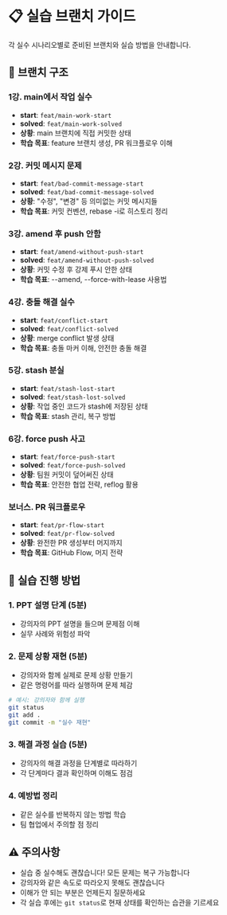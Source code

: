 # 📋 실습 브랜치 가이드

각 실수 시나리오별로 준비된 브랜치와 실습 방법을 안내합니다.

## 🌿 브랜치 구조

### 1강. main에서 작업 실수
- **start**: `feat/main-work-start`
- **solved**: `feat/main-work-solved`
- **상황**: main 브랜치에 직접 커밋한 상태
- **학습 목표**: feature 브랜치 생성, PR 워크플로우 이해

### 2강. 커밋 메시지 문제
- **start**: `feat/bad-commit-message-start`
- **solved**: `feat/bad-commit-message-solved`
- **상황**: "수정", "변경" 등 의미없는 커밋 메시지들
- **학습 목표**: 커밋 컨벤션, rebase -i로 히스토리 정리

### 3강. amend 후 push 안함
- **start**: `feat/amend-without-push-start`
- **solved**: `feat/amend-without-push-solved`
- **상황**: 커밋 수정 후 강제 푸시 안한 상태
- **학습 목표**: --amend, --force-with-lease 사용법

### 4강. 충돌 해결 실수
- **start**: `feat/conflict-start`
- **solved**: `feat/conflict-solved`
- **상황**: merge conflict 발생 상태
- **학습 목표**: 충돌 마커 이해, 안전한 충돌 해결

### 5강. stash 분실
- **start**: `feat/stash-lost-start`
- **solved**: `feat/stash-lost-solved`
- **상황**: 작업 중인 코드가 stash에 저장된 상태
- **학습 목표**: stash 관리, 복구 방법

### 6강. force push 사고
- **start**: `feat/force-push-start`
- **solved**: `feat/force-push-solved`
- **상황**: 팀원 커밋이 덮어써진 상태
- **학습 목표**: 안전한 협업 전략, reflog 활용

### 보너스. PR 워크플로우
- **start**: `feat/pr-flow-start`
- **solved**: `feat/pr-flow-solved`
- **상황**: 완전한 PR 생성부터 머지까지
- **학습 목표**: GitHub Flow, 머지 전략

## 🎯 실습 진행 방법

### 1. PPT 설명 단계 (5분)
- 강의자의 PPT 설명을 들으며 문제점 이해
- 실무 사례와 위험성 파악

### 2. 문제 상황 재현 (5분)
- 강의자와 함께 실제로 문제 상황 만들기
- 같은 명령어를 따라 실행하며 문제 체감
```bash
# 예시: 강의자와 함께 실행
git status
git add .
git commit -m "실수 재현"
```

### 3. 해결 과정 실습 (5분)
- 강의자의 해결 과정을 단계별로 따라하기
- 각 단계마다 결과 확인하며 이해도 점검

### 4. 예방법 정리
- 같은 실수를 반복하지 않는 방법 학습
- 팀 협업에서 주의할 점 정리

## ⚠️ 주의사항

- 실습 중 실수해도 괜찮습니다! 모든 문제는 복구 가능합니다
- 강의자와 같은 속도로 따라오지 못해도 괜찮습니다
- 이해가 안 되는 부분은 언제든지 질문하세요
- 각 실습 후에는 `git status`로 현재 상태를 확인하는 습관을 기르세요